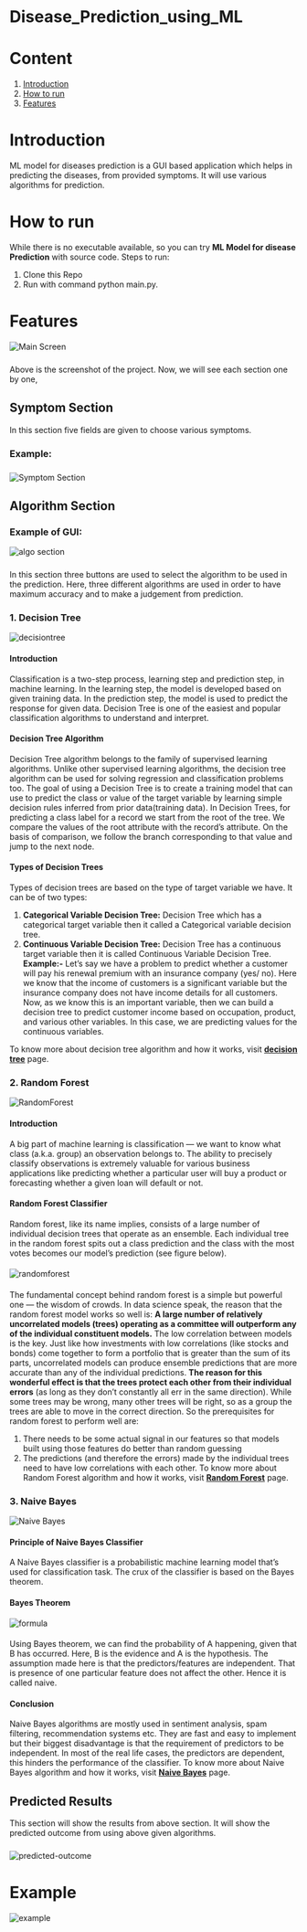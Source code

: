 # Disease_Prediction_using_ML

# Content
1. [Introduction](#Introduction)
2. [How to run](#How-to-run)
3. [Features](#Features)

# Introduction
ML model for diseases prediction is a GUI based application which helps in predicting the diseases, from provided symptoms. It will use various algorithms for prediction.

# How to run
While there is no executable available, so you can try **ML Model for disease Prediction** with source code.
Steps to run:
1. Clone this Repo
2. Run with command python main.py.
   
# Features
![Main Screen](https://github.com/KhursheedIram/Disease_Prediction_using_ML/blob/main/imgs/gui1.PNG)
###
Above is the screenshot of the project.
Now, we will see each section one by one,
## Symptom Section
In this section five fields are given to choose various symptoms. 
### Example: 
###
![Symptom Section](https://github.com/KhursheedIram/Disease_Prediction_using_ML/blob/main/imgs/gui-symptoms.PNG)
## Algorithm Section
### Example of GUI: 
![algo section](https://github.com/KhursheedIram/Disease_Prediction_using_ML/blob/main/imgs/gui-algo.PNG)
###
In this section three buttons are used to select the algorithm to be used in the prediction. Here, three different algorithms are used in order to have maximum accuracy and to make a judgement from prediction.
### 1. Decision Tree
![decisiontree](https://github.com/N-NeelPatel/ML-Model-for-Disease-Prediction/blob/master/imgs/decision.gif)
#### Introduction
Classification is a two-step process, learning step and prediction step, in machine learning. In the learning step, the model is developed based on given training data. In the prediction step, the model is used to predict the response for given data. Decision Tree is one of the easiest and popular classification algorithms to understand and interpret.
#### Decision Tree Algorithm
Decision Tree algorithm belongs to the family of supervised learning algorithms. Unlike other supervised learning algorithms, the decision tree algorithm can be used for solving regression and classification problems too. The goal of using a Decision Tree is to create a training model that can use to predict the class or value of the target variable by learning simple decision rules inferred from prior data(training data). In Decision Trees, for predicting a class label for a record we start from the root of the tree. We compare the values of the root attribute with the record’s attribute. On the basis of comparison, we follow the branch corresponding to that value and jump to the next node.
#### Types of Decision Trees
Types of decision trees are based on the type of target variable we have. It can be of two types:
1. **Categorical Variable Decision Tree:** Decision Tree which has a categorical target variable then it called a Categorical variable decision tree.
2. **Continuous Variable Decision Tree:** Decision Tree has a continuous target variable then it is called Continuous Variable Decision Tree.
**Example:-** Let’s say we have a problem to predict whether a customer will pay his renewal premium with an insurance company (yes/ no). Here we know that the income of customers is a significant variable but the insurance company does not have income details for all customers. Now, as we know this is an important variable, then we can build a decision tree to predict customer income based on occupation, product, and various other variables. In this case, we are predicting values for the continuous variables.

To know more about decision tree algorithm and how it works, visit **[decision tree](https://dataaspirant.com/2017/01/30/how-decision-tree-algorithm-works/)** page.
### 2. Random Forest
![RandomForest](https://github.com/N-NeelPatel/ML-Model-for-Disease-Prediction/blob/master/imgs/random.jpeg)
#### Introduction
A big part of machine learning is classification — we want to know what class (a.k.a. group) an observation belongs to. The ability to precisely classify observations is extremely valuable for various business applications like predicting whether a particular user will buy a product or forecasting whether a given loan will default or not.
#### Random Forest Classifier
Random forest, like its name implies, consists of a large number of individual decision trees that operate as an ensemble. Each individual tree in the random forest spits out a class prediction and the class with the most votes becomes our model’s prediction (see figure below).
####
![randomforest](https://github.com/N-NeelPatel/ML-Model-for-Disease-Prediction/blob/master/imgs/random2.jpeg)
####
The fundamental concept behind random forest is a simple but powerful one — the wisdom of crowds. In data science speak, the reason that the random forest model works so well is: **A large number of relatively uncorrelated models (trees) operating as a committee will outperform any of the individual constituent models.**
The low correlation between models is the key. Just like how investments with low correlations (like stocks and bonds) come together to form a portfolio that is greater than the sum of its parts, uncorrelated models can produce ensemble predictions that are more accurate than any of the individual predictions. **The reason for this wonderful effect is that the trees protect each other from their individual errors** (as long as they don’t constantly all err in the same direction). While some trees may be wrong, many other trees will be right, so as a group the trees are able to move in the correct direction. So the prerequisites for random forest to perform well are:
1. There needs to be some actual signal in our features so that models built using those features do better than random guessing
2. The predictions (and therefore the errors) made by the individual trees need to have low correlations with each other.
To know more about Random Forest algorithm and how it works, visit **[Random Forest](https://towardsdatascience.com/understanding-random-forest-58381e0602d2)** page.
### 3. Naive Bayes
![Naive Bayes](https://github.com/N-NeelPatel/ML-Model-for-Disease-Prediction/blob/master/imgs/naive.jpeg)
#### Principle of Naive Bayes Classifier
A Naive Bayes classifier is a probabilistic machine learning model that’s used for classification task. The crux of the classifier is based on the Bayes theorem.
#### Bayes Theorem
![formula](https://github.com/N-NeelPatel/ML-Model-for-Disease-Prediction/blob/master/imgs/bayes.png)
####
Using Bayes theorem, we can find the probability of A happening, given that B has occurred. Here, B is the evidence and A is the hypothesis. The assumption made here is that the predictors/features are independent. That is presence of one particular feature does not affect the other. Hence it is called naive.
#### Conclusion
Naive Bayes algorithms are mostly used in sentiment analysis, spam filtering, recommendation systems etc. They are fast and easy to implement but their biggest disadvantage is that the requirement of predictors to be independent. In most of the real life cases, the predictors are dependent, this hinders the performance of the classifier.
To know more about Naive Bayes algorithm and how it works, visit **[Naive Bayes](https://towardsdatascience.com/naive-bayes-classifier-81d512f50a7c)** page.




## Predicted Results
This section will show the results from above section. It will show the predicted outcome from using above given algorithms.
###
![predicted-outcome](https://github.com/N-NeelPatel/ML-Model-for-Disease-Prediction/blob/master/imgs/gui-result.PNG)
# Example
![example](https://github.com/N-NeelPatel/ML-Model-for-Disease-Prediction/blob/master/imgs/gui-2.PNG)

